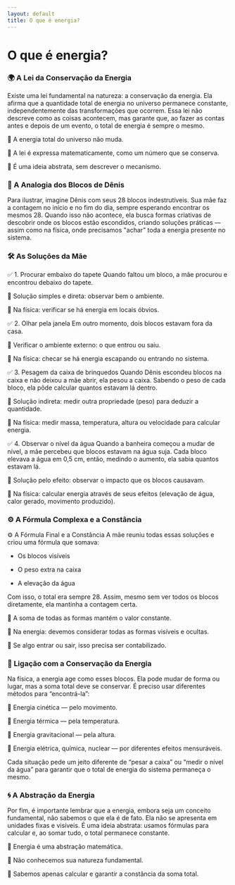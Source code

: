 ```yaml
---
layout: default
title: O que é energia?
---
```


# O que é energia?
### 🌍 A Lei da Conservação da Energia

Existe uma lei fundamental na natureza: a conservação da energia. Ela afirma que a quantidade total de energia no universo permanece constante, independentemente das transformações que ocorrem. Essa lei não descreve como as coisas acontecem, mas garante que, ao fazer as contas antes e depois de um evento, o total de energia é sempre o mesmo.

📌 A energia total do universo não muda.

📌 A lei é expressa matematicamente, como um número que se conserva.

📌 É uma ideia abstrata, sem descrever o mecanismo.

### 🧸 A Analogia dos Blocos de Dênis
Para ilustrar, imagine Dênis com seus 28 blocos indestrutíveis. Sua mãe faz a contagem no início e no fim do dia, sempre esperando encontrar os mesmos 28. Quando isso não acontece, ela busca formas criativas de descobrir onde os blocos estão escondidos, criando soluções práticas — assim como na física, onde precisamos "achar" toda a energia presente no sistema.

### 🛠️ As Soluções da Mãe
✅ 1. Procurar embaixo do tapete
Quando faltou um bloco, a mãe procurou e encontrou debaixo do tapete.

📌 Solução simples e direta: observar bem o ambiente.

📌 Na física: verificar se há energia em locais óbvios.

✅ 2. Olhar pela janela
Em outro momento, dois blocos estavam fora da casa.

📌 Verificar o ambiente externo: o que entrou ou saiu.

📌 Na física: checar se há energia escapando ou entrando no sistema.

✅ 3. Pesagem da caixa de brinquedos
Quando Dênis escondeu blocos na caixa e não deixou a mãe abrir, ela pesou a caixa. Sabendo o peso de cada bloco, ela pôde calcular quantos estavam lá dentro.

📌 Solução indireta: medir outra propriedade (peso) para deduzir a quantidade.

📌 Na física: medir massa, temperatura, altura ou velocidade para calcular energia.

✅ 4. Observar o nível da água
Quando a banheira começou a mudar de nível, a mãe percebeu que blocos estavam na água suja. Cada bloco elevava a água em 0,5 cm, então, medindo o aumento, ela sabia quantos estavam lá.

📌 Solução pelo efeito: observar o impacto que os blocos causavam.

📌 Na física: calcular energia através de seus efeitos (elevação de água, calor gerado, movimento produzido).


### ⚙️ A Fórmula Complexa e a Constância
⚙️ A Fórmula Final e a Constância
A mãe reuniu todas essas soluções e criou uma fórmula que somava:

- Os blocos visíveis

- O peso extra na caixa

- A elevação da água

Com isso, o total era sempre 28. Assim, mesmo sem ver todos os blocos diretamente, ela mantinha a contagem certa.

📌 A soma de todas as formas mantém o valor constante.

📌 Na energia: devemos considerar todas as formas visíveis e ocultas.

📌 Se algo entrar ou sair, isso precisa ser contabilizado.


### 🔋 Ligação com a Conservação da Energia
Na física, a energia age como esses blocos. Ela pode mudar de forma ou lugar, mas a soma total deve se conservar. É preciso usar diferentes métodos para “encontrá-la”:

📌 Energia cinética — pelo movimento.

📌 Energia térmica — pela temperatura.

📌 Energia gravitacional — pela altura.

📌 Energia elétrica, química, nuclear — por diferentes efeitos mensuráveis.

Cada situação pede um jeito diferente de “pesar a caixa” ou “medir o nível da água” para garantir que o total de energia do sistema permaneça o mesmo.

### 🌀 A Abstração da Energia
Por fim, é importante lembrar que a energia, embora seja um conceito fundamental, não sabemos o que ela é de fato. Ela não se apresenta em unidades fixas e visíveis. É uma ideia abstrata: usamos fórmulas para calcular e, ao somar tudo, o total permanece constante.

📌 Energia é uma abstração matemática.

📌 Não conhecemos sua natureza fundamental.

📌 Sabemos apenas calcular e garantir a constância da soma total.

